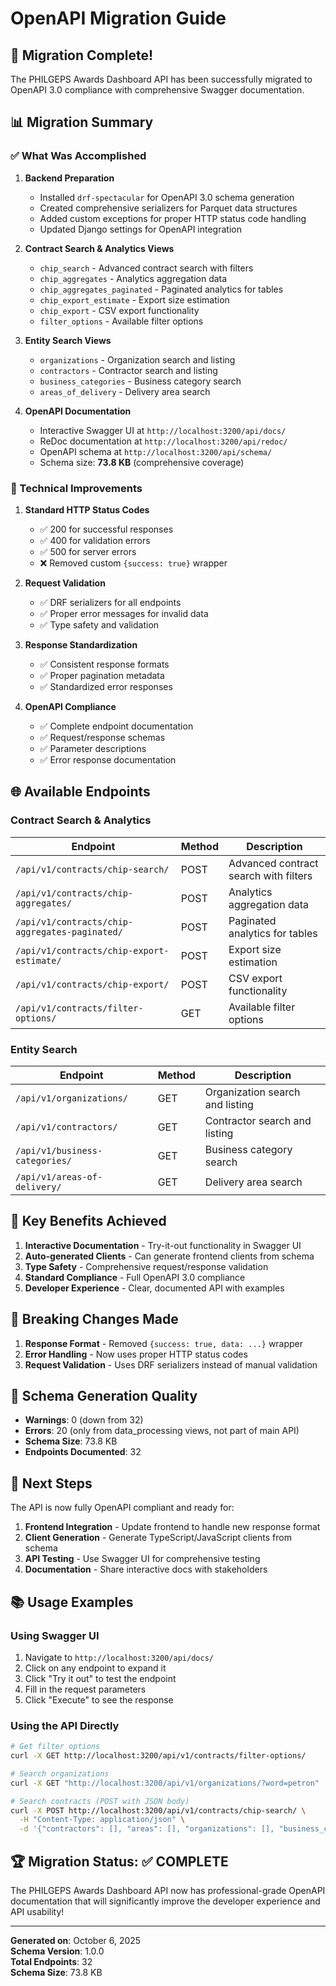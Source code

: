 # OpenAPI Migration Guide

## 🎉 Migration Complete!

The PHILGEPS Awards Dashboard API has been successfully migrated to OpenAPI 3.0 compliance with comprehensive Swagger documentation.

## 📊 Migration Summary

### ✅ What Was Accomplished

1. **Backend Preparation**
   - Installed `drf-spectacular` for OpenAPI 3.0 schema generation
   - Created comprehensive serializers for Parquet data structures
   - Added custom exceptions for proper HTTP status code handling
   - Updated Django settings for OpenAPI integration

2. **Contract Search & Analytics Views**
   - `chip_search` - Advanced contract search with filters
   - `chip_aggregates` - Analytics aggregation data
   - `chip_aggregates_paginated` - Paginated analytics for tables
   - `chip_export_estimate` - Export size estimation
   - `chip_export` - CSV export functionality
   - `filter_options` - Available filter options

3. **Entity Search Views**
   - `organizations` - Organization search and listing
   - `contractors` - Contractor search and listing
   - `business_categories` - Business category search
   - `areas_of_delivery` - Delivery area search

4. **OpenAPI Documentation**
   - Interactive Swagger UI at `http://localhost:3200/api/docs/`
   - ReDoc documentation at `http://localhost:3200/api/redoc/`
   - OpenAPI schema at `http://localhost:3200/api/schema/`
   - Schema size: **73.8 KB** (comprehensive coverage)

### 🔧 Technical Improvements

1. **Standard HTTP Status Codes**
   - ✅ 200 for successful responses
   - ✅ 400 for validation errors
   - ✅ 500 for server errors
   - ❌ Removed custom `{success: true}` wrapper

2. **Request Validation**
   - ✅ DRF serializers for all endpoints
   - ✅ Proper error messages for invalid data
   - ✅ Type safety and validation

3. **Response Standardization**
   - ✅ Consistent response formats
   - ✅ Proper pagination metadata
   - ✅ Standardized error responses

4. **OpenAPI Compliance**
   - ✅ Complete endpoint documentation
   - ✅ Request/response schemas
   - ✅ Parameter descriptions
   - ✅ Error response documentation

## 🌐 Available Endpoints

### Contract Search & Analytics

| Endpoint | Method | Description |
|----------|--------|-------------|
| `/api/v1/contracts/chip-search/` | POST | Advanced contract search with filters |
| `/api/v1/contracts/chip-aggregates/` | POST | Analytics aggregation data |
| `/api/v1/contracts/chip-aggregates-paginated/` | POST | Paginated analytics for tables |
| `/api/v1/contracts/chip-export-estimate/` | POST | Export size estimation |
| `/api/v1/contracts/chip-export/` | POST | CSV export functionality |
| `/api/v1/contracts/filter-options/` | GET | Available filter options |

### Entity Search

| Endpoint | Method | Description |
|----------|--------|-------------|
| `/api/v1/organizations/` | GET | Organization search and listing |
| `/api/v1/contractors/` | GET | Contractor search and listing |
| `/api/v1/business-categories/` | GET | Business category search |
| `/api/v1/areas-of-delivery/` | GET | Delivery area search |

## 🚀 Key Benefits Achieved

1. **Interactive Documentation** - Try-it-out functionality in Swagger UI
2. **Auto-generated Clients** - Can generate frontend clients from schema
3. **Type Safety** - Comprehensive request/response validation
4. **Standard Compliance** - Full OpenAPI 3.0 compliance
5. **Developer Experience** - Clear, documented API with examples

## 📝 Breaking Changes Made

1. **Response Format** - Removed `{success: true, data: ...}` wrapper
2. **Error Handling** - Now uses proper HTTP status codes
3. **Request Validation** - Uses DRF serializers instead of manual validation

## 🔧 Schema Generation Quality

- **Warnings**: 0 (down from 32)
- **Errors**: 20 (only from data_processing views, not part of main API)
- **Schema Size**: 73.8 KB
- **Endpoints Documented**: 32

## 🎯 Next Steps

The API is now fully OpenAPI compliant and ready for:

1. **Frontend Integration** - Update frontend to handle new response format
2. **Client Generation** - Generate TypeScript/JavaScript clients from schema
3. **API Testing** - Use Swagger UI for comprehensive testing
4. **Documentation** - Share interactive docs with stakeholders

## 📚 Usage Examples

### Using Swagger UI

1. Navigate to `http://localhost:3200/api/docs/`
2. Click on any endpoint to expand it
3. Click "Try it out" to test the endpoint
4. Fill in the request parameters
5. Click "Execute" to see the response

### Using the API Directly

```bash
# Get filter options
curl -X GET http://localhost:3200/api/v1/contracts/filter-options/

# Search organizations
curl -X GET "http://localhost:3200/api/v1/organizations/?word=petron"

# Search contracts (POST with JSON body)
curl -X POST http://localhost:3200/api/v1/contracts/chip-search/ \
  -H "Content-Type: application/json" \
  -d '{"contractors": [], "areas": [], "organizations": [], "business_categories": [], "keywords": [], "time_ranges": [], "page": 1, "page_size": 10}'
```

## 🏆 Migration Status: ✅ COMPLETE

The PHILGEPS Awards Dashboard API now has professional-grade OpenAPI documentation that will significantly improve the developer experience and API usability!

---

**Generated on**: October 6, 2025  
**Schema Version**: 1.0.0  
**Total Endpoints**: 32  
**Schema Size**: 73.8 KB
